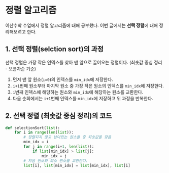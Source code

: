# 정렬 알고리즘
이산수학 수업에서 정렬 알고리즘에 대해 공부했다. 이번 글에서는 **선택 정렬**에 대해 정리해보려고 한다.  

## 1. 선택 정렬(selction sort)의 과정
선택 정렬은 가장 작은 인덱스를 찾아 맨 앞으로 끌어오는 정렬이다. (최솟값 중심 정리 - 오름차순 기준)  
1. 먼저 맨 앞 원소(`i=0`)의 인덱스를 `min_idx`에 저장한다.  
2. `i+1`번째 원소부터 마지막 원소 중 가장 작은 원소의 인덱스를 `min_idx`에 저장한다.  
3. `i`번째 인덱스에 해당하는 원소와 `min_idx`에 해당하는 원소를 교환한다.  
4. 다음 순회에서는 `i+1`번째 인덱스를 `min_idx`에 저장하고 위 과정을 반복한다.

## 2. 선택 정렬 (최솟값 중심 정리)의 코드
```python
def selectionSort(list):
    for i in range(len(list)):
        # 정렬되지 않고 남아있는 원소들 중 최솟값을 찾음
        min_idx = i
        for j in range(i+1, len(list)):
            if list[min_idx] > list[j]:
                min_idx = j
        # 처음 원소와 최소 원소를 교환한다.
        list[i], list[min_idx] = list[min_idx], list[i]
```
